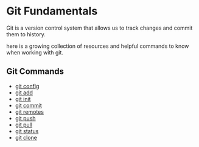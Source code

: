 # Git Fundamentals
Git is a version control system that allows us to track changes and commit them to history.

here is a growing collection of resources and helpful commands to know when working with git.

## Git Commands
- [git config](./Commands/Config.md)
- [git add](./Commands/Add.md)
- [git init](./commands/Init.md)
- [git commit](./commands/Commit.md)
- [git remotes](./Commands/Remotes.md)
- [git push](./Commands/Push.md)
- [git pull](./Commands/Pull.md)
- [git status](./commands/Status.md)
- [git clone](./Commands/Clone.md)